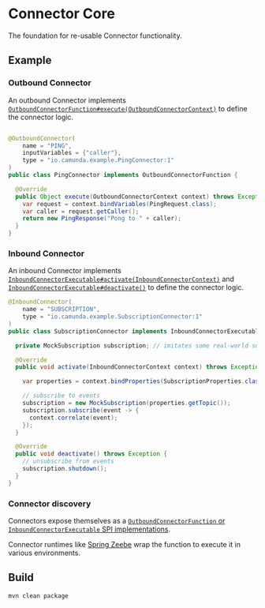 # Connector Core

The foundation for re-usable Connector functionality.

## Example

### Outbound Connector

An outbound Connector implements [`OutboundConnectorFunction#execute(OutboundConnectorContext)`](./src/main/java/io/camunda/connector/api/outbound/OutboundConnectorFunction.java) to define the connector logic.

```java

@OutboundConnector(
    name = "PING",
    inputVariables = {"caller"},
    type = "io.camunda.example.PingConnector:1"
)
public class PingConnector implements OutboundConnectorFunction {

  @Override
  public Object execute(OutboundConnectorContext context) throws Exception {
    var request = context.bindVariables(PingRequest.class);
    var caller = request.getCaller();
    return new PingResponse("Pong to " + caller);
  }
}
```

### Inbound Connector

An inbound Connector implements [`InboundConnectorExecutable#activate(InboundConnectorContext)`](./src/main/java/io/camunda/connector/api/inbound/InboundConnectorExecutable.java) and [`InboundConnectorExecutable#deactivate()`](./src/main/java/io/camunda/connector/api/inbound/InboundConnectorExecutable.java) to define the connector logic.

```java
@InboundConnector(
    name = "SUBSCRIPTION",
    type = "io.camunda.example.SubscriptionConnector:1"
)
public class SubscriptionConnector implements InboundConnectorExecutable {

  private MockSubscription subscription; // imitates some real-world subscription

  @Override
  public void activate(InboundConnectorContext context) throws Exception {

    var properties = context.bindProperties(SubscriptionProperties.class);

    // subscribe to events
    subscription = new MockSubscription(properties.getTopic());
    subscription.subscribe(event -> {
      context.correlate(event);
    });
  }

  @Override
  public void deactivate() throws Exception {
    // unsubscribe from events
    subscription.shutdown();
  }
}
```

### Connector discovery

Connectors expose themselves as a [`OutboundConnectorFunction` or `InboundConnectorExecutable` SPI implementations](https://docs.oracle.com/javase/8/docs/api/java/util/ServiceLoader.html).

Connector runtimes like [Spring Zeebe](https://github.com/camunda-community-hub/spring-zeebe#run-outboundconnectors) wrap the function to execute it in various environments.


## Build

```bash
mvn clean package
```
